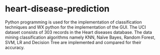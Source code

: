 # heart-disease-prediction
Python programming is used for the implementation of classification techniques and WX python for the implementation of the GUI. 
The UCI dataset consists of 303 records in the Heart diseases database. 
The data mining classification algorithms namely KNN, Naïve Bayes, Random Forest, SVM, LR and Decision Tree are implemented and compared for their accuracy.
